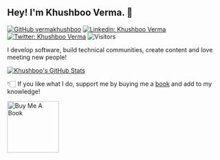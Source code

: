 ## Hey! I'm Khushboo Verma. 👋

[![GitHub vermakhushboo](https://img.shields.io/github/followers/vermakhushboo?label=follow&style=social)](https://github.com/vermakhushboo)
[![Linkedin: Khushboo Verma](https://img.shields.io/badge/-Khushboo%20Verma-blue?style=flat-square&logo=Linkedin&logoColor=white&link=https://www.linkedin.com/in/verma-khushboo/)](https://www.linkedin.com/in/verma-khushboo/)
[![Twitter: Khushboo Verma](https://img.shields.io/twitter/follow/khushbooverma_?style=social)](https://twitter.com/khushbooverma_)
![Visitors](https://visitor-badge.glitch.me/badge?page_id=vermakhushboo&left_color=gray&right_color=blue)
  
I develop software, build technical communities, create content and love meeting new people!


[![Khushboo's GitHub Stats](https://github-readme-stats.vercel.app/api?username=vermakhushboo&hide=issues&count_private=true&show_icons=true&theme=vue-dark)](https://github.com/vermakhushboo/github-readme-stats)


👇🏻 If you like what I do, support me by buying me a [book](https://www.buymeacoffee.com/khushbooverma) and add to my knowledge! 

<a href="https://www.buymeacoffee.com/khushbooverma" target="_blank"><img src="https://cdn.buymeacoffee.com/buttons/v2/default-white.png" alt="Buy Me A Book" width="120" ></a>


<!--
**vermakhushboo/vermakhushboo** is a ✨ _special_ ✨ repository because its `README.md` (this file) appears on your GitHub profile.

Here are some ideas to get you started:

- 🔭 I’m currently working on ...
- 🌱 I’m currently learning ...
- 👯 I’m looking to collaborate on ...
- 🤔 I’m looking for help with ...
- 💬 Ask me about ...
- 📫 How to reach me: ...
- 😄 Pronouns: ...
- ⚡ Fun fact: ...
-->

